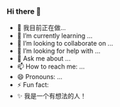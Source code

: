 ### Hi there 👋
- 🔭 我目前正在做...
- 🌱 I’m currently learning ...
- 👯 I’m looking to collaborate on ...
- 🤔 I’m looking for help with ...
- 💬 Ask me about ...
- 📫 How to reach me: ...
- 😄 Pronouns: ...
- ⚡ Fun fact:
- ✨ 我是一个有想法的人！
